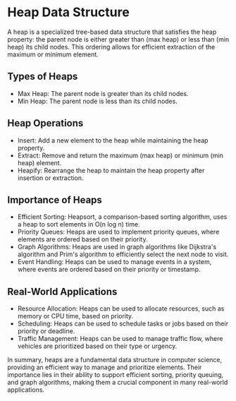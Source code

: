 # Heap Data Structure
A heap is a specialized tree-based data structure that satisfies the heap property:
the parent node is either greater than (max heap) or less than (min heap) its child nodes.
This ordering allows for efficient extraction of the maximum or minimum element.

## Types of Heaps
  - Max Heap: The parent node is greater than its child nodes.
  - Min Heap: The parent node is less than its child nodes.

## Heap Operations
  - Insert: Add a new element to the heap while maintaining the heap property.
  - Extract: Remove and return the maximum (max heap) or minimum (min heap) element.
  - Heapify: Rearrange the heap to maintain the heap property after insertion or extraction.

## Importance of Heaps
  - Efficient Sorting: Heapsort, a comparison-based sorting algorithm, uses a heap to sort elements in O(n log n) time.
  - Priority Queues: Heaps are used to implement priority queues, where elements are ordered based on their priority.
  - Graph Algorithms: Heaps are used in graph algorithms like Dijkstra's algorithm and Prim's algorithm to efficiently select the next node to visit.
  - Event Handling: Heaps can be used to manage events in a system, where events are ordered based on their priority or timestamp.

## Real-World Applications
- Resource Allocation: Heaps can be used to allocate resources, such as memory or CPU time, based on priority.
- Scheduling: Heaps can be used to schedule tasks or jobs based on their priority or deadline.
- Traffic Management: Heaps can be used to manage traffic flow, where vehicles are prioritized based on their type or urgency.

In summary, heaps are a fundamental data structure in computer science, providing an
efficient way to manage and prioritize elements. Their importance lies in their ability
to support efficient sorting, priority queuing, and graph algorithms, making them a crucial
component in many real-world applications.
